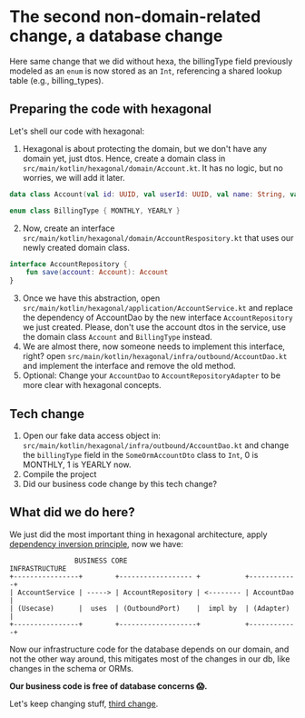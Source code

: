 # The second non-domain-related change, a database change

Here same change that we did without hexa, the billingType field previously modeled as an `enum` is now stored as an `Int`, 
referencing a shared lookup table (e.g., billing_types).

## Preparing the code with hexagonal

Let's shell our code with hexagonal:

1. Hexagonal is about protecting the domain, but we don't have any domain yet, just dtos. Hence, create a domain class
in `src/main/kotlin/hexagonal/domain/Account.kt`. It has no logic, but no worries, we will add it later.
```kotlin
data class Account(val id: UUID, val userId: UUID, val name: String, val email: String, val billingType: BillingType)

enum class BillingType { MONTHLY, YEARLY }
```
2. Now, create an interface `src/main/kotlin/hexagonal/domain/AccountRespository.kt` that uses our newly created domain class.
```kotlin
interface AccountRepository {
    fun save(account: Account): Account
}
```
3. Once we have this abstraction, open `src/main/kotlin/hexagonal/application/AccountService.kt` and replace the dependency of
AccountDao by the new interface `AccountRepository` we just created. Please, don't use the account dtos in the service, use the domain class `Account` and `BillingType` instead.
4. We are almost there, now someone needs to implement this interface, right? open `src/main/kotlin/hexagonal/infra/outbound/AccountDao.kt`
and implement the interface and remove the old method.
5. Optional: Change your `AccountDao` to `AccountRepositoryAdapter` to be more clear with hexagonal concepts.

## Tech change

1. Open our fake data access object in: `src/main/kotlin/hexagonal/infra/outbound/AccountDao.kt` and change the `billingType` field in the `SomeOrmAccountDto` class to `Int`, 0 is MONTHLY, 1 is YEARLY now.
2. Compile the project
3. Did our business code change by this tech change?

## What did we do here?

We just did the most important thing in hexagonal architecture, apply [dependency inversion principle](https://blog.cleancoder.com/uncle-bob/2016/01/04/ALittleArchitecture.html), now we have:

```
                BUSINESS CORE                             INFRASTRUCTURE 
+----------------+        +------------------ +           +------------+
| AccountService | -----> | AccountRepository | <-------- | AccountDao |
| (Usecase)      |  uses  | (OutboundPort)    |  impl by  | (Adapter)  |
+----------------+        +-------------------+           +------------+
```

Now our infrastructure code for the database depends on our domain, and not the other way around, this mitigates most of the
changes in our db, like changes in the schema or ORMs. 

**Our business code is free of database concerns 😱.**

Let's keep changing stuff, [third change](/workshop_steps/hexagonal/4_breaking_change.md). 

